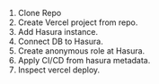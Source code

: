 1. Clone Repo
2. Create Vercel project from repo.
3. Add Hasura instance.
4. Connect DB to Hasura.
5. Create anonymous role at Hasura.
6. Apply CI/CD from hasura metadata.
7. Inspect vercel deploy.
